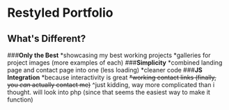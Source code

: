 # Restyled Portfolio

## What's Different?
###__Only the Best__
*showcasing my best working projects
*galleries for project images (more examples of each)
###__Simplicity__
*combined landing page and contact page into one (less loading)
*cleaner code
###__JS Integration__
*because interactivity is great
~~*working contact links (finally, you _can_ actually contact me)~~
^just kidding, way more complicated than i thought. will look into php (since that seems the easiest way to make it function)